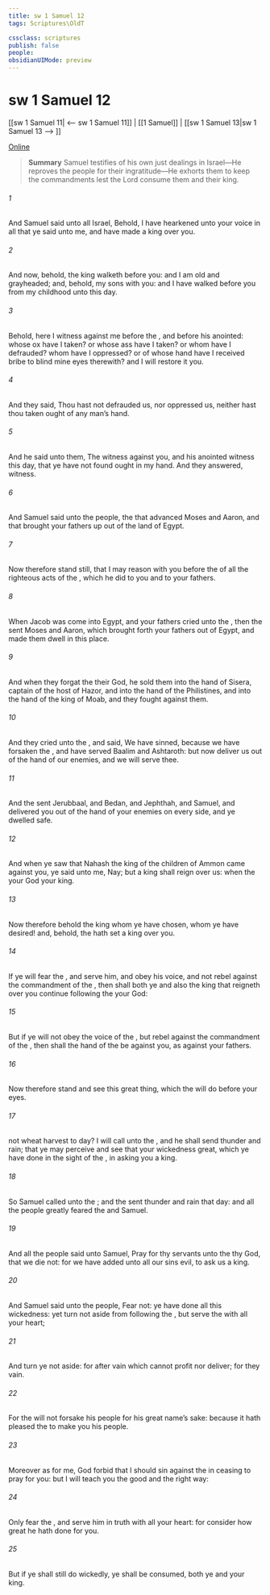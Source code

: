 ```yaml
---
title: sw 1 Samuel 12
tags: Scriptures\OldT

cssclass: scriptures
publish: false
people:
obsidianUIMode: preview
---
```


# sw 1 Samuel 12
[[sw 1 Samuel 11| <-- sw 1 Samuel 11]] | [[1 Samuel]] | [[sw 1 Samuel 13|sw 1 Samuel 13 --> ]]

[Online](https://churchofjesuschrist.org/study/scriptures/ot/1-sam/12?lang=eng)

> __Summary__
Samuel testifies of his own just dealings in Israel—He reproves the people for their ingratitude—He exhorts them to keep the commandments lest the Lord consume them and their king.

###### 1 
And Samuel said unto all Israel, Behold, I have hearkened unto your voice in all that ye said unto me, and have made a king over you.

###### 2 
And now, behold, the king walketh before you: and I am old and grayheaded; and, behold, my sons  with you: and I have walked before you from my childhood unto this day.

###### 3 
Behold, here I  witness against me before the , and before his anointed: whose ox have I taken? or whose ass have I taken? or whom have I defrauded? whom have I oppressed? or of whose hand have I received  bribe to blind mine eyes therewith? and I will restore it you.

###### 4 
And they said, Thou hast not defrauded us, nor oppressed us, neither hast thou taken ought of any man’s hand.

###### 5 
And he said unto them, The   witness against you, and his anointed  witness this day, that ye have not found ought in my hand. And they answered,  witness.

###### 6 
And Samuel said unto the people,  the  that advanced Moses and Aaron, and that brought your fathers up out of the land of Egypt.

###### 7 
Now therefore stand still, that I may reason with you before the  of all the righteous acts of the , which he did to you and to your fathers.

###### 8 
When Jacob was come into Egypt, and your fathers cried unto the , then the  sent Moses and Aaron, which brought forth your fathers out of Egypt, and made them dwell in this place.

###### 9 
And when they forgat the  their God, he sold them into the hand of Sisera, captain of the host of Hazor, and into the hand of the Philistines, and into the hand of the king of Moab, and they fought against them.

###### 10 
And they cried unto the , and said, We have sinned, because we have forsaken the , and have served Baalim and Ashtaroth: but now deliver us out of the hand of our enemies, and we will serve thee.

###### 11 
And the  sent Jerubbaal, and Bedan, and Jephthah, and Samuel, and delivered you out of the hand of your enemies on every side, and ye dwelled safe.

###### 12 
And when ye saw that Nahash the king of the children of Ammon came against you, ye said unto me, Nay; but a king shall reign over us: when the  your God  your king.

###### 13 
Now therefore behold the king whom ye have chosen,  whom ye have desired! and, behold, the  hath set a king over you.

###### 14 
If ye will fear the , and serve him, and obey his voice, and not rebel against the commandment of the , then shall both ye and also the king that reigneth over you continue following the  your God:

###### 15 
But if ye will not obey the voice of the , but rebel against the commandment of the , then shall the hand of the  be against you, as  against your fathers.

###### 16 
Now therefore stand and see this great thing, which the  will do before your eyes.

###### 17 
 not wheat harvest to day? I will call unto the , and he shall send thunder and rain; that ye may perceive and see that your wickedness  great, which ye have done in the sight of the , in asking you a king.

###### 18 
So Samuel called unto the ; and the  sent thunder and rain that day: and all the people greatly feared the  and Samuel.

###### 19 
And all the people said unto Samuel, Pray for thy servants unto the  thy God, that we die not: for we have added unto all our sins  evil, to ask us a king.

###### 20 
And Samuel said unto the people, Fear not: ye have done all this wickedness: yet turn not aside from following the , but serve the  with all your heart;

###### 21 
And turn ye not aside: for  after vain  which cannot profit nor deliver; for they  vain.

###### 22 
For the  will not forsake his people for his great name’s sake: because it hath pleased the  to make you his people.

###### 23 
Moreover as for me, God forbid that I should sin against the  in ceasing to pray for you: but I will teach you the good and the right way:

###### 24 
Only fear the , and serve him in truth with all your heart: for consider how great  he hath done for you.

###### 25 
But if ye shall still do wickedly, ye shall be consumed, both ye and your king.

